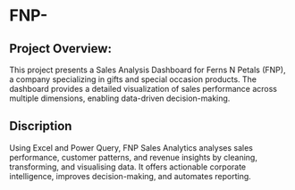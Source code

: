 # FNP-
## Project Overview:

This project presents a Sales Analysis Dashboard for Ferns N Petals (FNP), a company specializing in gifts and special occasion products. The dashboard provides a detailed visualization of sales performance across multiple dimensions, enabling data-driven decision-making.




## Discription
Using Excel and Power Query, FNP Sales Analytics analyses sales performance, customer patterns, and revenue insights by cleaning, transforming, and visualising data. It offers actionable corporate intelligence, improves decision-making, and automates reporting.

